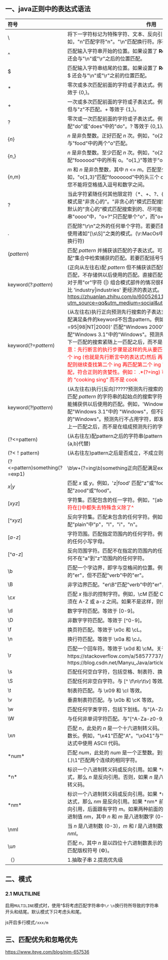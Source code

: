## 一、java正则中的表达式语法

| 符号                          | 作用                                                         |
| :---------------------------- | ------------------------------------------------------------ |
| \                             | 将下一字符标记为特殊字符、文本、反向引用或八进制转义符。例如，"n"匹配字符"n"。"\n"匹配换行符。序列"\\\\"匹配"\\"，"\\("匹配"("。 |
| ^                             | 匹配输入字符串开始的位置。如果设置了 **RegExp** 对象的 **Multiline** 属性，^ 还会与"\n"或"\r"之后的位置匹配。 |
| $                             | 匹配输入字符串结尾的位置。如果设置了 **RegExp** 对象的 **Multiline** 属性，$ 还会与"\n"或"\r"之前的位置匹配。 |
| *                             | 零次或多次匹配前面的字符或子表达式。例如，zo* 匹配"z"和"zoo"。* 等效于 {0,}。 |
| +                             | 一次或多次匹配前面的字符或子表达式。例如，"zo+"与"zo"和"zoo"匹配，但与"z"不匹配。+ 等效于 {1,}。 |
| ?                             | 零次或一次匹配前面的字符或子表达式。例如，"do(es)?"匹配"do"或"does"中的"do"。? 等效于 {0,1}。 |
| {*n*}                         | *n* 是非负整数。正好匹配 *n* 次。例如，"o{2}"与"Bob"中的"o"不匹配，但与"food"中的两个"o"匹配。 |
| {*n*,}                        | *n* 是非负整数。至少匹配 *n* 次。例如，"o{2,}"不匹配"Bob"中的"o"，而匹配"foooood"中的所有 o。"o{1,}"等效于"o+"。"o{0,}"等效于"o*"。 |
| {*n*,*m*}                     | *m* 和 *n* 是非负整数，其中 *n* <= *m*。匹配至少 *n* 次，至多 *m* 次。例如，"o{1,3}"匹配"fooooood"中的头三个 o。'o{0,1}' 等效于 'o?'。注意：您不能将空格插入逗号和数字之间。 |
| ?                             | 当此字符紧随任何其他限定符（*、+、?、{*n*}、{*n*,}、{*n*,*m*}）之后时，匹配模式是"非贪心的"。"非贪心的"模式匹配搜索到的、尽可能短的字符串，而默认的"贪心的"模式匹配搜索到的、尽可能长的字符串。例如，在字符串"oooo"中，"o+?"只匹配单个"o"，而"o+"匹配所有"o"。 |
| .                             | 匹配除"\r\n"之外的任何单个字符。若要匹配包括"\r\n"在内的任意字符，请使用诸如"[\s\S]"之类的模式。(\r:MacOs中的换行符号。\n:windows中的换行符) |
| (*pattern*)                   | 匹配 *pattern* 并捕获该匹配的子表达式。可以使用 **$0…$9** 属性从结果"匹配"集合中检索捕获的匹配。若要匹配括号字符 ( )，请使用"\("或者"\)"。 |
| keyword(?:*pattern*)          | (正向从左往右)配 *pattern* 但不捕获该匹配的子表达式，即它是一个非捕获匹配，不存储供以后使用的匹配。直接匹配结果包含keyword和pattern。这对于用"or"字符 (\|) 组合模式部件的情况很有用。例如，'industr(?:y\|ies) 是比 'industry\|industries' 更经济的表达式。https://zhuanlan.zhihu.com/p/60052611?utm_source=qq&utm_medium=social&utm_oi=879631989861404672 |
| keyword(?=*pattern*)          | (从左往右)执行正向预测先行搜索的子表达式。它是一个非捕获匹配。只匹配满足条件的keyword不包含pattern。例如，'Windows (?=95\|98\|NT\|2000)' 匹配"Windows 2000"中的"Windows"，但不匹配"Windows 3.1"中的"Windows"。预测先行不占用字符，即发生匹配后，下一匹配的搜索紧随上一匹配之后，而不是在组成预测先行的字符后。<font color='red'>注意：先行断言的执行步骤是这样的先从要匹配的字符串中的最右端找到第一个 ing (也就是先行断言中的表达式)然后 再匹配其前面的表达式，若无法匹配则继续查找第二个 ing 再匹配第二个 ing 前面的字符串，若能匹配则匹配，符合正则的贪婪性。例如： .*(?=ing) 可以匹配 “cooking singing” 中的 “cooking sing” 而不是 cook</font> |
| keyword(?!*pattern*)          | (从左往右)执行[反向]?????预测先行搜索的子表达式，该表达式匹配不处于匹配 *pattern* 的字符串的起始点的搜索字符串。它是一个非捕获匹配，即不能捕获供以后使用的匹配。例如，'Windows (?!95\|98\|NT\|2000)' 匹配"Windows 3.1"中的 "Windows"，但不匹配"Windows 2000"中的"Windows"。预测先行不占用字符，即发生匹配后，下一匹配的搜索紧随上一匹配之后，而不是在组成预测先行的字符后。 |
| (?<=pattern)                  | (从右往左)配pattern之后的字符串(pattern 使用*，+会报错，需要使用{a,b}代替) |
| (?<！pattern)                 | (从右往左)pattern之后是否成立，不成立则匹配                  |
| (?<=pattern)something(?=exp1) | \b\w+(?=ing\b)something正向匹配满足exp1 反向匹配满足exp2     |
| *x*\|*y*                      | 匹配 *x* 或 *y*。例如，'z\|food' 匹配"z"或"food"。'(z\|f)ood' 匹配"zood"或"food"。 |
| [*xyz*]                       | 字符集。匹配包含的任一字符。例如，"[abc]"匹配"plain"中的"a"。<font color=red>特殊字符在[]中都失去特殊含义除了^</font> |
| [^*xyz*]                      | 反向字符集。匹配未包含的任何字符。例如，"[^abc]"匹配"plain"中"p"，"l"，"i"，"n"。 |
| [*a-z*]                       | 字符范围。匹配指定范围内的任何字符。例如，"[a-z]"匹配"a"到"z"范围内的任何小写字母。 |
| [^*a-z*]                      | 反向范围字符。匹配不在指定的范围内的任何字符。例如，"[^a-z]"匹配任何不在"a"到"z"范围内的任何字符。 |
| \b                            | 匹配一个字边界，即字与空格间的位置。例如，"er\b"匹配"never"中的"er"，但不匹配"verb"中的"er"。 |
| \B                            | 非字边界匹配。"er\B"匹配"verb"中的"er"，但不匹配"never"中的"er"。 |
| \c*x*                         | 匹配 *x* 指示的控制字符。例如，\cM 匹配 Control-M 或回车符。*x* 的值必须在 A-Z 或 a-z 之间。如果不是这样，则假定 c 就是"c"字符本身。 |
| \d                            | 数字字符匹配。等效于 [0-9]。                                 |
| \D                            | 非数字字符匹配。等效于 [^0-9]。                              |
| \f                            | 换页符匹配。等效于 \x0c 和 \cL。                             |
| \n                            | 换行符匹配。等效于 \x0a 和 \cJ。                             |
| \r                            | 匹配一个回车符。等效于 \x0d 和 \cM。关于\r的一个问题https://stackoverflow.com/a/58577737/8432118  使用\r实现进度条https://blog.csdn.net/Manyu_Java/article/details/90760144 |
| \s                            | 匹配任何空白字符，包括空格、制表符、换页符等。与 [ \f\n\r\t\v] 等效。 |
| \S                            | 匹配任何非空白字符。与 [^ \f\n\r\t\v] 等效。                 |
| \t                            | 制表符匹配。与 \x09 和 \cI 等效。                            |
| \v                            | 垂直制表符匹配。与 \x0b 和 \cK 等效。                        |
| \w                            | 匹配任何字类字符，包括下划线。与"[A-Za-z0-9_]"等效。         |
| \W                            | 与任何非单词字符匹配。与"[^A-Za-z0-9_]"等效。                |
| \x*n*                         | 匹配 *n*，此处的 *n* 是一个十六进制转义码。十六进制转义码必须正好是两位数长。例如，"\x41"匹配"A"。"\x041"与"\x04"&"1"等效。允许在正则表达式中使用 ASCII 代码。 |
| \*num*                        | 匹配 *num*，此处的 *num* 是一个正整数。到捕获匹配的反向引用。例如，"(.)\1"匹配两个连续的相同字符。 |
| \*n*                          | 标识一个八进制转义码或反向引用。如果 \*n* 前面至少有 *n* 个捕获子表达式，那么 *n* 是反向引用。否则，如果 *n* 是八进制数 (0-7)，那么 *n* 是八进制转义码。 |
| \*nm*                         | 标识一个八进制转义码或反向引用。如果 \*nm* 前面至少有 *nm* 个捕获子表达式，那么 *nm* 是反向引用。如果 \*nm* 前面至少有 *n* 个捕获，则 *n* 是反向引用，后面跟有字符 *m*。如果两种前面的情况都不存在，则 \*nm* 匹配八进制值 *nm*，其中 *n* 和 *m* 是八进制数字 (0-7)。 |
| \nml                          | 当 *n* 是八进制数 (0-3)，*m* 和 *l* 是八进制数 (0-7) 时，匹配八进制转义码 *nml*。 |
| \u*n*                         | 匹配 *n*，其中 *n* 是以四位十六进制数表示的 Unicode 字符。例如，\u00A9 匹配版权符号 (©)。 |
| （）                          | 1.抽取子串 2.提高优先级                                      |

## 二、模式

### 2.1 MULTILINE

启用`MULTILINE`模式时，使用^$将考虑匹配字符串中`\r` `\n`换行符所导致的字符串开头和结尾。默认模式下只考虑头和尾。

js开启多行模式`/xxx/m`

## 三、匹配优先和忽略优先

https://www.iteye.com/blog/njm-657536